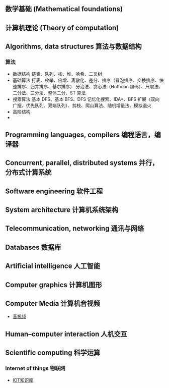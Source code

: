 
## 数学基础 (Mathematical foundations)

## 计算机理论 (Theory of computation)

## Algorithms, data structures 算法与数据结构
### 算法
 - 数据结构
  链表、队列、栈、堆、哈希、二叉树
 - 基础算法
    打表、枚举、倍增、离散化、差分、排序（冒泡排序、交换排序、快速排序、归并排序、基尔排序）
    分治法、贪心法（Huffman 编码）、尺取法、二分法、三分法、整体二分、ST 算法
 - 搜索算法
    基本 DFS、基本 BFS、DFS 记忆化搜索、IDA*、BFS 扩展（双向广搜、优先队列、双端队列）、剪枝、爬山算法、随机增量法、模拟退火
 - 高阶结构
 - 
## Programming languages, compilers 编程语言，编译器

## Concurrent, parallel, distributed systems 并行，分布式计算系统

## Software engineering 软件工程

## System architecture 计算机系统架构

## Telecommunication, networking 通讯与网络

## Databases 数据库

## Artificial intelligence 人工智能

## Computer graphics 计算机图形

## Computer Media 计算机音视频
- [音视频](./docs/media/README)
## Human–computer interaction 人机交互

## Scientific computing 科学运算

### Internet of things 物联网

- [IOT知识库](./docs/2022/README.md)

